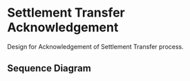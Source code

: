# Settlement Transfer Acknowledgement

Design for Acknowledgement of Settlement Transfer process.

## Sequence Diagram

